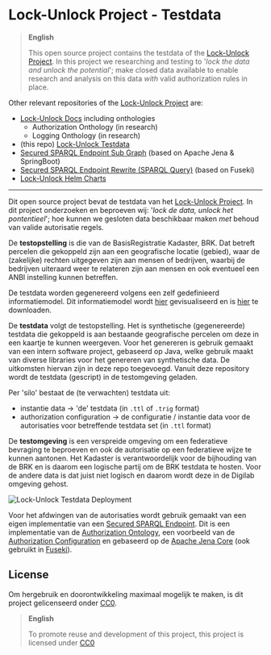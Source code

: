 # Lock-Unlock Project - Testdata

> **English**
> 
> This open source project contains the testdata of the [Lock-Unlock
> Project](https://labs.kadaster.nl/cases/lockunlock). In this project we researching and testing to
> '_lock the data and unlock the potential_'; make closed data available to enable research and
> analysis on this data _with_ valid authorization rules in place.

Other relevant repositories of the [Lock-Unlock Project](https://labs.kadaster.nl/cases/lockunlock) are:

- [Lock-Unlock Docs](https://github.com/kadaster-labs/lock-unlock-docs) including onthologies
  - Authorization Onthology (in research)
  - Logging Onthology (in research)
- (this repo) [Lock-Unlock Testdata](https://github.com/kadaster-labs/lock-unlock-testdata)
- [Secured SPARQL Endpoint Sub Graph](https://github.com/kadaster-labs/secured-sparql-endpoint-subgraph)
  (based on Apache Jena & SpringBoot)
- [Secured SPARQL Endpoint Rewrite (SPARQL
  Query)](https://github.com/kadaster-labs/secured-sparql-endpoint-rewrite) (based on Fuseki)
- [Lock-Unlock Helm Charts](https://github.com/kadaster-labs/lock-unlock-helm-charts)

---

Dit open source project bevat de testdata van het [Lock-Unlock
Project](https://labs.kadaster.nl/cases/lockunlock). In dit project onderzoeken en beproeven wij:
'_lock de data, unlock het pontentieel_'; hoe kunnen we gesloten data beschikbaar maken _met_ behoud
van valide autorisatie regels.

De **testopstelling** is die van de BasisRegistratie Kadaster, BRK. Dat betreft percelen die
gekoppeld zijn aan een geografische locatie (gebied), waar de (zakelijke) rechten uitgegeven zijn
aan mensen of bedrijven, waarbij de bedrijven uiteraard weer te relateren zijn aan mensen en ook
eventueel een ANBI instelling kunnen betreffen.

De testdata worden gegenereerd volgens een zelf gedefinieerd informatiemodel. Dit informatiemodel
wordt [hier](https://data.labs.kadaster.nl/lock-unlock/gesloten-knowledge-graph/schema)
gevisualiseerd en is
[hier](https://data.labs.kadaster.nl/lock-unlock/gesloten-knowledge-graph/download.trig.gz?graph=https%3A%2F%2Fdata.labs.kadaster.nl%2Flock-unlock%2Fgesloten-knowledge-graph%2Fgraphs%2Finformatie-model)
te downloaden.

De **testdata** volgt de testopstelling. Het is synthetische (gegenereerde) testdata die gekoppeld
is aan bestaande geografische percelen om deze in een kaartje te kunnen weergeven. Voor het
genereren is gebruik gemaakt van een intern software project, gebaseerd op Java, welke gebruik maakt
van diverse libraries voor het genereren van synthetische data. De uitkomsten hiervan zijn in deze
repo toegevoegd. Vanuit deze repository wordt de testdata (gescript) in de testomgeving geladen.

Per 'silo' bestaat de (te verwachten) testdata uit:

- instantie data -> 'de' testdata (in `.ttl` of `.trig` format)
- authorization configuration -> de configuratie / instantie data voor de autorisaties voor
  betreffende testdata set (in `.ttl` format)

De **testomgeving** is een verspreide omgeving om een federatieve bevraging te beproeven en ook de
autorisatie op een federatieve wijze te kunnen aantonen. Het Kadaster is verantwoordelijk voor de
bijhouding van de BRK en is daarom een logische partij om de BRK testdata te hosten. Voor de andere
data is dat juist niet logisch en daarom wordt deze in de Digilab omgeving gehost.

![Lock-Unlock Testdata Deployment](images/lock-unlock-testdata-deployment.jpg)

Voor het afdwingen van de autorisaties wordt gebruik gemaakt van een eigen implementatie van een
[Secured SPARQL Endpoint](https://github.com/kadaster-labs/secured-sparql-endpoint). Dit is een
implementatie van de [Authorization Ontology](#todo), een voorbeeld van de [Authorization
Configuration](#todo) en gebaseerd op de [Apache Jena
Core](https://github.com/apache/jena/tree/main/jena-core) (ook gebruikt in
[Fuseki](https://github.com/apache/jena/tree/main/jena-fuseki2)).

## License

Om hergebruik en doorontwikkeling maximaal mogelijk te maken, is dit project gelicenseerd onder
[CC0](LICENSE.md).

> **English**
> 
> To promote reuse and development of this project, this project is licensed under [CC0](LICENSE.md)
